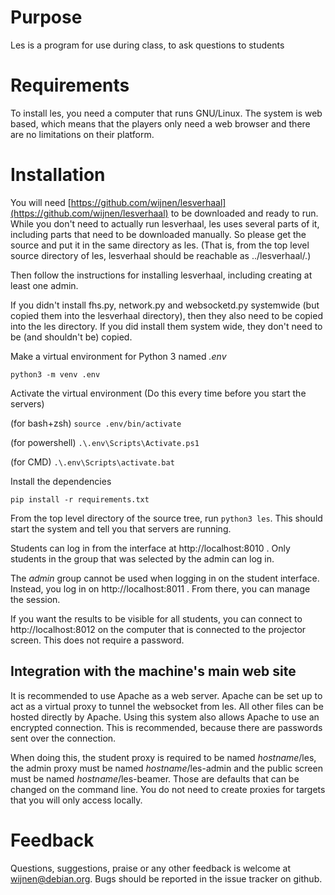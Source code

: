# Purpose
Les is a program for use during class, to ask questions to students

# Requirements
To install les, you need a computer that runs GNU/Linux. The system is web
based, which means that the players only need a web browser and there are no
limitations on their platform.

# Installation
You will need
[https://github.com/wijnen/lesverhaal](https://github.com/wijnen/lesverhaal) to
be downloaded and ready to run. While you don't need to actually run
lesverhaal, les uses several parts of it, including parts that need to be
downloaded manually. So please get the source and put it in the same directory
as les. (That is, from the top level source directory of les, lesverhaal should
be reachable as ../lesverhaal/.)

Then follow the instructions for installing lesverhaal, including creating at
least one admin.

If you didn't install fhs.py, network.py and websocketd.py systemwide (but
copied them into the lesverhaal directory), then they also need to be copied
into the les directory. If you did install them system wide, they don't need to
be (and shouldn't be) copied.

Make a virtual environment for Python 3 named *.env*

```python3 -m venv .env```

Activate the virtual environment (Do this every time before you start the servers)

(for bash+zsh) ```source .env/bin/activate```

(for powershell) ```.\.env\Scripts\Activate.ps1```

(for CMD) ```.\.env\Scripts\activate.bat```

Install the dependencies

```pip install -r requirements.txt```

From the top level directory of the source tree, run ```python3 les```.  This
should start the system and tell you that servers are running.

Students can log in from the interface at http://localhost:8010 . Only students
in the group that was selected by the admin can log in.

The *admin* group cannot be used when logging in on the student interface.
Instead, you log in on http://localhost:8011 .  From there, you can manage the
session.

If you want the results to be visible for all
students, you can connect to http://localhost:8012 on the computer that is
connected to the projector screen.  This does not require a password.

## Integration with the machine's main web site
It is recommended to use Apache as a web server. Apache can be set up to act as
a virtual proxy to tunnel the websocket from les. All other files can be hosted
directly by Apache. Using this system also allows Apache to use an encrypted
connection. This is recommended, because there are passwords sent over the
connection.

When doing this, the student proxy is required to be named *hostname*/les, the
admin proxy must be named *hostname*/les-admin and the public screen must be
named *hostname*/les-beamer. Those are defaults that can be changed on the
command line. You do not need to create proxies for targets that you will only
access locally.

# Feedback
Questions, suggestions, praise or any other feedback is welcome at
[wijnen@debian.org](mailto:wijnen@debian.org). Bugs should be reported in the
issue tracker on github.

